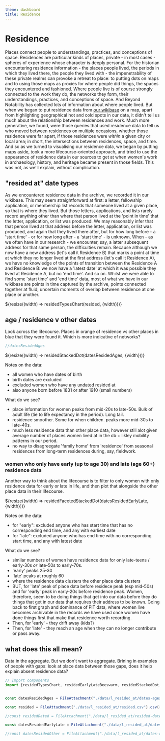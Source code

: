 ```yaml
---
theme: dashboard
title: Residence
---
```


# Residence

Places connect people to understandings, practices, and conceptions of space. Residences are particular kinds of places, private - in most cases - spheres of experience whose character is deeply personal. For the historian encountering residence information - the places people lived, the periods in which they lived there, the people they lived with - the impenetrability of these private realms can provoke a retreat to place: to putting dots on maps and to using those maps as proxies for where people did things, the spaces they encountered and fashioned. Where people live is of course strongly connected to the work they do, the networks they form, their understandings, practices, and conceptions of space. And Beyond Notability has collected lots of information about where people lived. But when we began to put residence data from [our wikibase](https://beyond-notability.wikibase.cloud/) on a map, apart from highlighting geographical hot and cold spots in our data, it didn't tell us much about the relationship between residences and work. Much more generative, we found, were those queries that used residence data to tell us who moved between residences on multiple occasions, whether those residence were far apart, if those residences were *within* a given city or local area; in short, the intersections between residences, space, and time. And so as we turned to visualising our residence data, we began by putting maps aside, took a more lifecourse-oriented approach, and tried to use the appearance of residence data in our sources to get at when women's work in archaeology, history, and heritage became present in those fields. This was not, as we'll explain, without complication.

## "resided at" date types

As we encountered residence data in the archive, we recorded it in our wikibase. This may seem straightforward at first: a letter, fellowship application, or membership list records that someone lived at a given place, so that is where they lived. But those letters, applications, and lists rarely record anything other than where that person lived at the 'point in time' that the letter, application, or list was produced. We may reasonably infer that that person lived at that address before the letter, application, or list was produced, and again that they lived there after, but for how long before - a 'start time' - or for how long after - a 'start time' - is unknown. When - as we often have in our research - we encounter, say, a latter subsequent address for that same person, the difficulties remain. Because although we now have a new address (let's call it Residence B) that marks a point at time at which they no longer lived at the first address (let's call it Residence A), we have no knowledge of the points of transition between the Residence A and Residence B: we now have a 'latest date' at which it was possible they lived at Residence A, but no 'end time'. And so on. Whilst we were able to find some 'start time' and 'end time' data, most of what we have in our wikibase are points in time captured by the archive, points connected together at fluid, uncertain moments of overlap between residence at one place or another.

<div class="grid grid-cols-1">
  <div class="card">
    ${resize((width) => residedTypesChart(resided, {width}))}
  </div>
</div>

## age / residence v other dates

Look across the lifecourse. Places in orange of residence vs other places in blue that they were found it. Which is more indicative of networks?

```js
//datesResidedAges
```

<div class="grid grid-cols-1">
  <div class="card">
    ${resize((width) => residedStackedDot(datesResidedAges, {width}))}
  </div>
</div>

Notes on the data:

- all women who have dates of birth
- birth dates are excluded
- excluded women who have any undated resided at
- also anyone born before 1831 or after 1910 (small numbers)

What do we see?

- place information for women peaks from mid-20s to late-50s. Bulk of adult life (tie to life expectancy in the period). Long tail.
- residence smoother. Some for when children. peaks more mid-30s to late-40s.
- much less residence data than other place data, however still alot given average number of places women lived at in the db + likley mobility patterns in our period.
- no way to disagreegate 'family home' from 'residence' from seasonal residences from long-term residences during, say, fieldwork.

### women who only have early (up to age 30) and late (age 60+) residence data

Another way to think about the lifecourse is to filter to only women with only residence data for early or late in life, and then plot that alongside the other place data in their lifecourse.

<div class="grid grid-cols-1">
  <div class="card">
    ${resize((width) => residedFacetedStackedDot(datesResidedEarlyLate, {width}))}
  </div>
</div>

Notes on the data:

- for "early": excluded anyone who has start time that has no corresponding end time, and any with earliest date
- for "late": excluded anyone who has end time with no corresponding start time, and any with latest date

What do we see?

- similar numbers of women have residence data for only late-teens / early-30s *or* late-50s to early-70s.
- 'early' peaks 25-30
- 'late' peaks at roughly 60
- where the residence data clusters the other place data clusters
- BUT, for 'late' peak of place data before residece peak (esp mid-50s) and for 'early' peak in early-20s before residence peak. Women, therefore, seem to be doing things that get into our data before they do things that get in our data that requires their address to be known. Going back to first graph and dominance of PiT data, where women live becomes archivable in the records we have used once women have done things first that make that residence worth recording.
- Then, for 'early' - they drift away (kids?)
- Then, for 'late' - they reach an age when they can no longer contribute or pass away.

## what does this all mean?

Data in the aggregate. But we don't want to aggregate. Brining in examples of people with gaps: look at place data between those gaps, does it help explain absent residence data?













```js
// Import components
import {residedTypesChart, residedEarlyLateBeeswarm, residedStackedDot, residedFacetedStackedDot} from "./components/resided.js";
```




```js

const datesResidedAges = FileAttachment("./data/l_resided_at/dates-ages.csv").csv({typed: true})

const resided = FileAttachment("./data/l_resided_at/resided.csv").csv({typed: true})

//const residedDated = FileAttachment("./data/l_resided_at/resided-dated.csv").csv({typed: true})

const datesResidedEarlyLate = FileAttachment("./data/l_resided_at/dates-resided-early-late.csv").csv({typed: true})

//const datesResidedOther = FileAttachment("./data/l_resided_at/dates-resided-other.csv").csv({typed: true})

```
